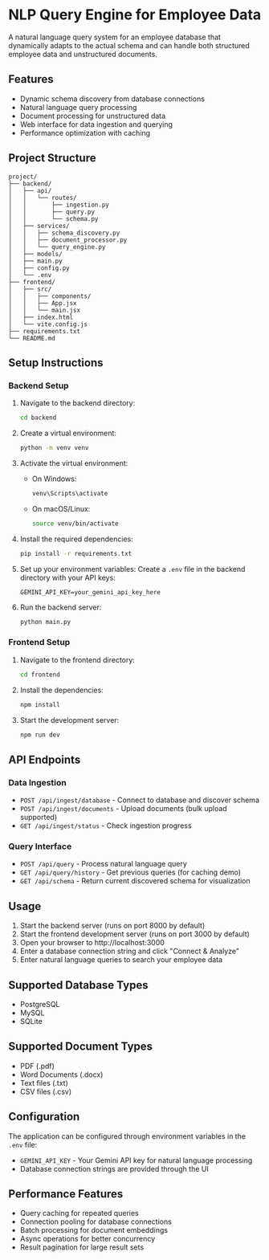 # NLP Query Engine for Employee Data

A natural language query system for an employee database that dynamically adapts to the actual schema and can handle both structured employee data and unstructured documents.

## Features

- Dynamic schema discovery from database connections
- Natural language query processing
- Document processing for unstructured data
- Web interface for data ingestion and querying
- Performance optimization with caching

## Project Structure

```
project/
├── backend/
│   ├── api/
│   │   └── routes/
│   │       ├── ingestion.py
│   │       ├── query.py
│   │       └── schema.py
│   ├── services/
│   │   ├── schema_discovery.py
│   │   ├── document_processor.py
│   │   └── query_engine.py
│   ├── models/
│   ├── main.py
│   ├── config.py
│   └── .env
├── frontend/
│   ├── src/
│   │   ├── components/
│   │   ├── App.jsx
│   │   └── main.jsx
│   ├── index.html
│   └── vite.config.js
├── requirements.txt
└── README.md
```

## Setup Instructions

### Backend Setup

1. Navigate to the backend directory:
   ```bash
   cd backend
   ```

2. Create a virtual environment:
   ```bash
   python -m venv venv
   ```

3. Activate the virtual environment:
   - On Windows:
     ```bash
     venv\Scripts\activate
     ```
   - On macOS/Linux:
     ```bash
     source venv/bin/activate
     ```

4. Install the required dependencies:
   ```bash
   pip install -r requirements.txt
   ```

5. Set up your environment variables:
   Create a `.env` file in the backend directory with your API keys:
   ```
   GEMINI_API_KEY=your_gemini_api_key_here
   ```

6. Run the backend server:
   ```bash
   python main.py
   ```

### Frontend Setup

1. Navigate to the frontend directory:
   ```bash
   cd frontend
   ```

2. Install the dependencies:
   ```bash
   npm install
   ```

3. Start the development server:
   ```bash
   npm run dev
   ```

## API Endpoints

### Data Ingestion
- `POST /api/ingest/database` - Connect to database and discover schema
- `POST /api/ingest/documents` - Upload documents (bulk upload supported)
- `GET /api/ingest/status` - Check ingestion progress

### Query Interface
- `POST /api/query` - Process natural language query
- `GET /api/query/history` - Get previous queries (for caching demo)
- `GET /api/schema` - Return current discovered schema for visualization

## Usage

1. Start the backend server (runs on port 8000 by default)
2. Start the frontend development server (runs on port 3000 by default)
3. Open your browser to http://localhost:3000
4. Enter a database connection string and click "Connect & Analyze"
5. Enter natural language queries to search your employee data

## Supported Database Types

- PostgreSQL
- MySQL
- SQLite

## Supported Document Types

- PDF (.pdf)
- Word Documents (.docx)
- Text files (.txt)
- CSV files (.csv)

## Configuration

The application can be configured through environment variables in the `.env` file:

- `GEMINI_API_KEY` - Your Gemini API key for natural language processing
- Database connection strings are provided through the UI

## Performance Features

- Query caching for repeated queries
- Connection pooling for database connections
- Batch processing for document embeddings
- Async operations for better concurrency
- Result pagination for large result sets